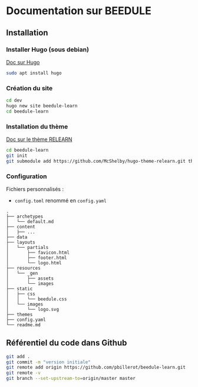 # Documentation sur BEEDULE

## Installation

### Installer Hugo (sous debian)
[Doc sur Hugo](https://gohugo.io/)
```bash
sudo apt install hugo
```

### Création du site

```bash
cd dev
hugo new site beedule-learn
cd beedule-learn
```

### Installation du thème
[Doc sur le thème RELEARN](https://mcshelby.github.io/hugo-theme-relearn/)

```bash
cd beedule-learn
git init
git submodule add https://github.com/McShelby/hugo-theme-relearn.git themes/hugo-theme-relearn
```

### Configuration

Fichiers personnalisés :
- `config.toml` renommé en `config.yaml`

```
.
├── archetypes
│   └── default.md
├── content
│   ├── ...
├── data
├── layouts
│   └── partials
│       ├── favicon.html
│       ├── footer.html
│       └── logo.html
├── resources
│   └── _gen
│       ├── assets
│       └── images
├── static
│   ├── css
│   │   └── beedule.css
│   └── images
│       └── logo.svg
├── themes
├── config.yaml
└── readme.md
```

## Référentiel du code dans Github
```bash
git add .
git commit -m "version initiale"
git remote add origin https://github.com/pbillerot/beedule-learn.git
git remote -v
git branch --set-upstream-to=origin/master master
```

